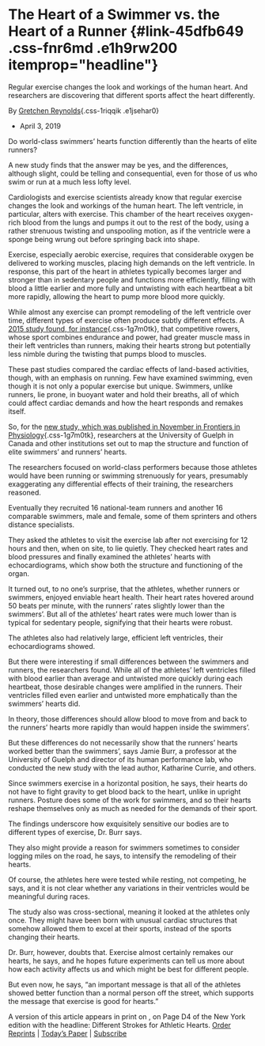 <span>The Heart of a Swimmer vs. the Heart of a Runner</span> {#link-45dfb649 .css-fnr6md .e1h9rw200 itemprop="headline"}
=============================================================

Regular exercise changes the look and workings of the human heart. And
researchers are discovering that different sports affect the heart
differently.

By [<span class="css-1baulvz" itemprop="name">Gretchen
Reynolds</span>](https://www.nytimes.com/by/gretchen-reynolds){.css-1riqqik
.e1jsehar0}

-   April 3, 2019


Do world-class swimmers’ hearts function differently than the hearts of
elite runners?

A new study finds that the answer may be yes, and the differences,
although slight, could be telling and consequential, even for those of
us who swim or run at a much less lofty level.

Cardiologists and exercise scientists already know that regular exercise
changes the look and workings of the human heart. The left ventricle, in
particular, alters with exercise. This chamber of the heart receives
oxygen-rich blood from the lungs and pumps it out to the rest of the
body, using a rather strenuous twisting and unspooling motion, as if the
ventricle were a sponge being wrung out before springing back into
shape.

Exercise, especially aerobic exercise, requires that considerable oxygen
be delivered to working muscles, placing high demands on the left
ventricle. In response, this part of the heart in athletes typically
becomes larger and stronger than in sedentary people and functions more
efficiently, filling with blood a little earlier and more fully and
untwisting with each heartbeat a bit more rapidly, allowing the heart to
pump more blood more quickly.

While almost any exercise can prompt remodeling of the left ventricle
over time, different types of exercise often produce subtly different
effects. A [2015 study found, for
instance](https://www.ncbi.nlm.nih.gov/pubmed/26361851){.css-1g7m0tk},
that competitive rowers, whose sport combines endurance and power, had
greater muscle mass in their left ventricles than runners, making their
hearts strong but potentially less nimble during the twisting that pumps
blood to muscles.

</div>

</div>

<div class="css-1fanzo5 StoryBodyCompanionColumn">

<div class="css-53u6y8">

These past studies compared the cardiac effects of land-based
activities, though, with an emphasis on running. Few have examined
swimming, even though it is not only a popular exercise but unique.
Swimmers, unlike runners, lie prone, in buoyant water and hold their
breaths, all of which could affect cardiac demands and how the heart
responds and remakes itself.

So, for the [new study, which was published in November in Frontiers in
Physiology](https://www.frontiersin.org/articles/10.3389/fphys.2018.01700/full){.css-1g7m0tk},
researchers at the University of Guelph in Canada and other institutions
set out to map the structure and function of elite swimmers’ and
runners’ hearts.

The researchers focused on world-class performers because those athletes
would have been running or swimming strenuously for years, presumably
exaggerating any differential effects of their training, the researchers
reasoned.

Eventually they recruited 16 national-team runners and another 16
comparable swimmers, male and female, some of them sprinters and others
distance specialists.

They asked the athletes to visit the exercise lab after not exercising
for 12 hours and then, when on site, to lie quietly. They checked heart
rates and blood pressures and finally examined the athletes’ hearts with
echocardiograms, which show both the structure and functioning of the
organ.

</div>

</div>

<div class="css-1fanzo5 StoryBodyCompanionColumn">

<div class="css-53u6y8">

It turned out, to no one’s surprise, that the athletes, whether runners
or swimmers, enjoyed enviable heart health. Their heart rates hovered
around 50 beats per minute, with the runners’ rates slightly lower than
the swimmers’. But all of the athletes’ heart rates were much lower than
is typical for sedentary people, signifying that their hearts were
robust.

The athletes also had relatively large, efficient left ventricles, their
echocardiograms showed.

But there were interesting if small differences between the swimmers and
runners, the researchers found. While all of the athletes’ left
ventricles filled with blood earlier than average and untwisted more
quickly during each heartbeat, those desirable changes were amplified in
the runners. Their ventricles filled even earlier and untwisted more
emphatically than the swimmers’ hearts did.

In theory, those differences should allow blood to move from and back to
the runners’ hearts more rapidly than would happen inside the swimmers’.

But these differences do not necessarily show that the runners’ hearts
worked better than the swimmers’, says Jamie Burr, a professor at the
University of Guelph and director of its human performance lab, who
conducted the new study with the lead author, Katharine Currie, and
others.

Since swimmers exercise in a horizontal position, he says, their hearts
do not have to fight gravity to get blood back to the heart, unlike in
upright runners. Posture does some of the work for swimmers, and so
their hearts reshape themselves only as much as needed for the demands
of their sport.

The findings underscore how exquisitely sensitive our bodies are to
different types of exercise, Dr. Burr says.

They also might provide a reason for swimmers sometimes to consider
logging miles on the road, he says, to intensify the remodeling of their
hearts.

</div>

</div>

<div class="css-1fanzo5 StoryBodyCompanionColumn">

<div class="css-53u6y8">

Of course, the athletes here were tested while resting, not competing,
he says, and it is not clear whether any variations in their ventricles
would be meaningful during races.

The study also was cross-sectional, meaning it looked at the athletes
only once. They might have been born with unusual cardiac structures
that somehow allowed them to excel at their sports, instead of the
sports changing their hearts.

Dr. Burr, however, doubts that. Exercise almost certainly remakes our
hearts, he says, and he hopes future experiments can tell us more about
how each activity affects us and which might be best for different
people.

But even now, he says, “an important message is that all of the athletes
showed better function than a normal person off the street, which
supports the message that exercise is good for hearts.”

A version of this article appears in print on , on Page D4 of the New
York edition with the headline: Different Strokes for Athletic
Hearts<span>. [Order Reprints](http://www.nytreprints.com/) | [Today’s
Paper](http://www.nytimes.com/pages/todayspaper/index.html) |
[Subscribe](https://www.nytimes.com/subscriptions/Multiproduct/lp8HYKU.html?campaignId=48JQY)</span>
